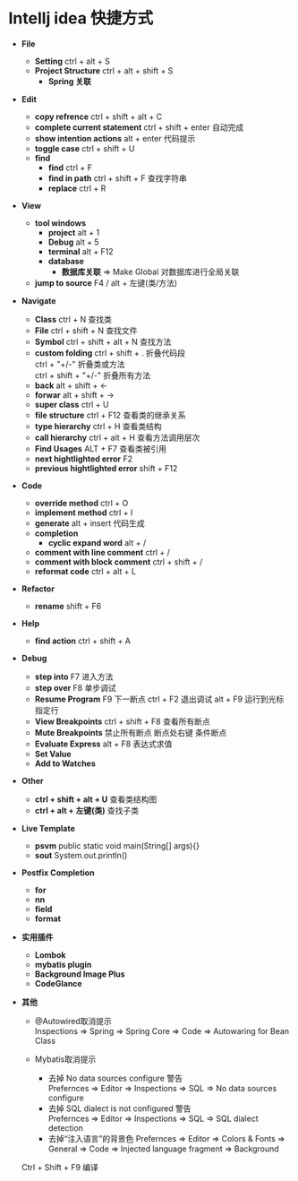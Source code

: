 # Intellj idea 快捷方式

* **File**
	* **Setting**					ctrl + alt + S
	* **Project Structure** 		ctrl + alt + shift + S
		* **Spring 关联**


* **Edit**
	* **copy refrence**					ctrl + shift + alt + C
	* **complete current statement**	ctrl + shift + enter		自动完成
	* **show intention actions**		alt + enter					代码提示
	* **toggle case**					ctrl + shift + U
	* **find**
		* **find** 						ctrl + F
		* **find in path** 				ctrl + shift + F 	查找字符串
		* **replace**					ctrl + R


* **View**
	* **tool windows**		
		* **project**			alt + 1
		* **Debug** 			alt + 5
		* **terminal**			alt + F12
		* **database**		
			* **数据库关联**  =>  Make Global 对数据库进行全局关联
	* **jump to source**		F4 / alt + 左键(类/方法)


* **Navigate**
	* **Class**					ctrl + N 					查找类
	* **File**					ctrl + shift + N 			查找文件
	* **Symbol**				ctrl + shift + alt + N 		查找方法
	* **custom folding**		ctrl + shift + .			折叠代码段 <br/>
								ctrl + "+/-"				折叠类或方法 <br/>
								ctrl + shift + "+/-"		折叠所有方法
	* **back**					alt + shift + ←
	* **forwar**				alt + shift + →
	* **super class**			ctrl + U
	* **file structure**		ctrl + F12					查看类的继承关系
	* **type hierarchy**		ctrl + H 					查看类结构
	* **call hierarchy**		ctrl + alt + H 				查看方法调用层次
	* **Find Usages**			ALT + F7    				查看类被引用
	* **next hightlighted error** 		F2
	* **previous hightlighted error** 	shift + F12


* **Code**
	* **override method**					ctrl + O
	* **implement method** 					ctrl + I
	* **generate**							alt + insert 			代码生成
	* **completion**
		* **cyclic expand word**			alt + /
	* **comment with line comment**			ctrl + /				
	* **comment with block comment** 		ctrl + shift + /		
	* **reformat code**						ctrl + alt + L 			


* **Refactor**
	* **rename**			shift + F6


* **Help**
	* **find action**		ctrl + shift + A


* **Debug**
	* **step into**				F7					进入方法
	* **step over**				F8					单步调试
	* **Resume Program**		F9					下一断点
								ctrl + F2 			退出调试
								alt + F9			运行到光标指定行
	* **View Breakpoints**		ctrl + shift + F8	查看所有断点
	* **Mute Breakpoints**							禁止所有断点
								断点处右键			条件断点
	* **Evaluate Express**		alt + F8			表达式求值
	* **Set Value**
	* **Add to Watches**			


* **Other**
	* **ctrl + shift + alt + U** 		查看类结构图
	* **ctrl + alt + 左键(类)**			查找子类


* **Live Template**
	* **psvm**	public static void main(String[] args){}
	* **sout**	System.out.println()
	
	
* **Postfix Completion**
	* **for**
	* **nn**
	* **field**
	* **format**


* **实用插件**
	* **Lombok**
	* **mybatis plugin**
	* **Background Image Plus**
	* **CodeGlance**


* **其他**
	* @Autowired取消提示 <br/>
		Inspections  =>  Spring  =>  Spring Core  =>  Code  =>  Autowaring for Bean Class
		
	* Mybatis取消提示
		* 去掉 No data sources configure 警告 <br/>
		Prefernces ⇒ Editor ⇒ Inspections ⇒ SQL ⇒ No data sources configure
		* 去掉 SQL dialect is not configured 警告 <br/>
		Prefernces ⇒ Editor ⇒ Inspections ⇒ SQL ⇒ SQL dialect detection
		* 去掉“注入语言”的背景色
		Prefernces ⇒ Editor ⇒ Colors & Fonts ⇒ General ⇒ Code ⇒ Injected language fragment ⇒ Background	
    
    
    Ctrl + Shift + F9  编译

